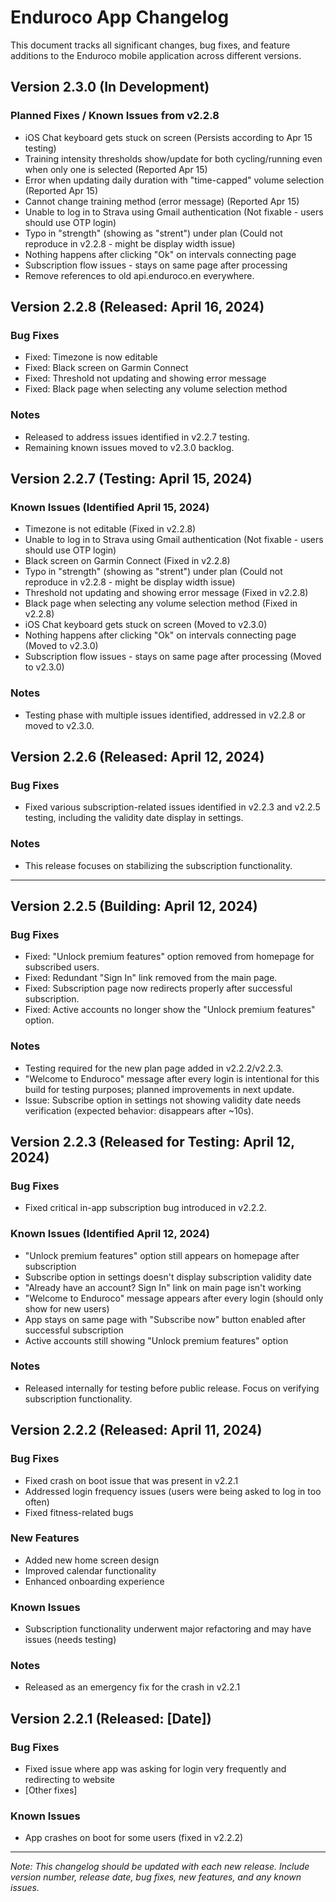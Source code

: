 # Enduroco App Changelog

This document tracks all significant changes, bug fixes, and feature additions to the Enduroco mobile application across different versions.

## Version 2.3.0 (In Development)

### Planned Fixes / Known Issues from v2.2.8
- iOS Chat keyboard gets stuck on screen (Persists according to Apr 15 testing)
- Training intensity thresholds show/update for both cycling/running even when only one is selected (Reported Apr 15)
- Error when updating daily duration with "time-capped" volume selection (Reported Apr 15)
- Cannot change training method (error message) (Reported Apr 15)
- Unable to log in to Strava using Gmail authentication (Not fixable - users should use OTP login)
- Typo in "strength" (showing as "strent") under plan (Could not reproduce in v2.2.8 - might be display width issue)
- Nothing happens after clicking "Ok" on intervals connecting page
- Subscription flow issues - stays on same page after processing
- Remove references to old api.enduroco.en everywhere.

## Version 2.2.8 (Released: April 16, 2024)
### Bug Fixes
- Fixed: Timezone is now editable
- Fixed: Black screen on Garmin Connect
- Fixed: Threshold not updating and showing error message
- Fixed: Black page when selecting any volume selection method

### Notes
- Released to address issues identified in v2.2.7 testing.
- Remaining known issues moved to v2.3.0 backlog.

## Version 2.2.7 (Testing: April 15, 2024)

### Known Issues (Identified April 15, 2024)
- Timezone is not editable (Fixed in v2.2.8)
- Unable to log in to Strava using Gmail authentication (Not fixable - users should use OTP login)
- Black screen on Garmin Connect (Fixed in v2.2.8)
- Typo in "strength" (showing as "strent") under plan (Could not reproduce in v2.2.8 - might be display width issue)
- Threshold not updating and showing error message (Fixed in v2.2.8)
- Black page when selecting any volume selection method (Fixed in v2.2.8)
- iOS Chat keyboard gets stuck on screen (Moved to v2.3.0)
- Nothing happens after clicking "Ok" on intervals connecting page (Moved to v2.3.0)
- Subscription flow issues - stays on same page after processing (Moved to v2.3.0)

### Notes
- Testing phase with multiple issues identified, addressed in v2.2.8 or moved to v2.3.0.

## Version 2.2.6 (Released: April 12, 2024)

### Bug Fixes
- Fixed various subscription-related issues identified in v2.2.3 and v2.2.5 testing, including the validity date display in settings.

### Notes
- This release focuses on stabilizing the subscription functionality.

---

## Version 2.2.5 (Building: April 12, 2024)

### Bug Fixes
- Fixed: "Unlock premium features" option removed from homepage for subscribed users.
- Fixed: Redundant "Sign In" link removed from the main page.
- Fixed: Subscription page now redirects properly after successful subscription.
- Fixed: Active accounts no longer show the "Unlock premium features" option.

### Notes
- Testing required for the new plan page added in v2.2.2/v2.2.3.
- "Welcome to Enduroco" message after every login is intentional for this build for testing purposes; planned improvements in next update.
- Issue: Subscribe option in settings not showing validity date needs verification (expected behavior: disappears after ~10s).

## Version 2.2.3 (Released for Testing: April 12, 2024)

### Bug Fixes
- Fixed critical in-app subscription bug introduced in v2.2.2.

### Known Issues (Identified April 12, 2024)
- "Unlock premium features" option still appears on homepage after subscription
- Subscribe option in settings doesn't display subscription validity date
- "Already have an account? Sign In" link on main page isn't working
- "Welcome to Enduroco" message appears after every login (should only show for new users)
- App stays on same page with "Subscribe now" button enabled after successful subscription
- Active accounts still showing "Unlock premium features" option

### Notes
- Released internally for testing before public release. Focus on verifying subscription functionality.

## Version 2.2.2 (Released: April 11, 2024)

### Bug Fixes
- Fixed crash on boot issue that was present in v2.2.1
- Addressed login frequency issues (users were being asked to log in too often)
- Fixed fitness-related bugs

### New Features
- Added new home screen design
- Improved calendar functionality
- Enhanced onboarding experience

### Known Issues
- Subscription functionality underwent major refactoring and may have issues (needs testing)

### Notes
- Released as an emergency fix for the crash in v2.2.1

## Version 2.2.1 (Released: [Date])

### Bug Fixes
- Fixed issue where app was asking for login very frequently and redirecting to website
- [Other fixes]

### Known Issues
- App crashes on boot for some users (fixed in v2.2.2)

---

*Note: This changelog should be updated with each new release. Include version number, release date, bug fixes, new features, and any known issues.*